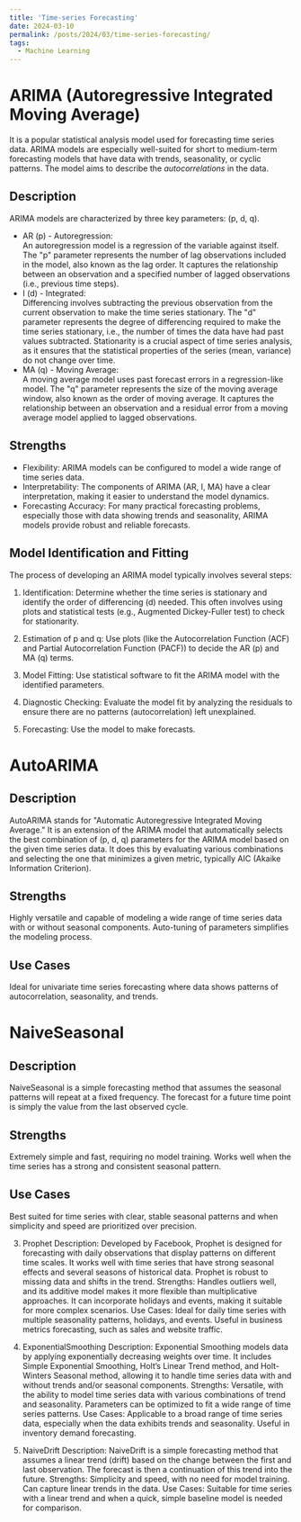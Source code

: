 ```yaml
---
title: 'Time-series Forecasting'
date: 2024-03-10
permalink: /posts/2024/03/time-series-forecasting/
tags:
  - Machine Learning
---
```


ARIMA (Autoregressive Integrated Moving Average)
======
It is a popular statistical analysis model used for forecasting time series data. 
ARIMA models are especially well-suited for short to medium-term forecasting models that have data with trends, seasonality, or cyclic patterns. 
The model aims to describe the *autocorrelations* in the data.

Description
-----
ARIMA models are characterized by three key parameters: (p, d, q).
- AR (p) - Autoregression:  
An autoregression model is a regression of the variable against itself. The "p" parameter represents the number of lag observations included in the model, also known as the lag order. It captures the relationship between an observation and a specified number of lagged observations (i.e., previous time steps).
- I (d) - Integrated:  
Differencing involves subtracting the previous observation from the current observation to make the time series stationary. The "d" parameter represents the degree of differencing required to make the time series stationary, i.e., the number of times the data have had past values subtracted. Stationarity is a crucial aspect of time series analysis, as it ensures that the statistical properties of the series (mean, variance) do not change over time.
- MA (q) - Moving Average:  
A moving average model uses past forecast errors in a regression-like model. The "q" parameter represents the size of the moving average window, also known as the order of moving average. It captures the relationship between an observation and a residual error from a moving average model applied to lagged observations.

Strengths
-----
- Flexibility: ARIMA models can be configured to model a wide range of time series data.
- Interpretability: The components of ARIMA (AR, I, MA) have a clear interpretation, making it easier to understand the model dynamics.
- Forecasting Accuracy: For many practical forecasting problems, especially those with data showing trends and seasonality, ARIMA models provide robust and reliable forecasts.

Model Identification and Fitting
------
The process of developing an ARIMA model typically involves several steps:

1. Identification: Determine whether the time series is stationary and identify the order of differencing (d) needed. This often involves using plots and statistical tests (e.g., Augmented Dickey-Fuller test) to check for stationarity.

2. Estimation of p and q: Use plots (like the Autocorrelation Function (ACF) and Partial Autocorrelation Function (PACF)) to decide the AR (p) and MA (q) terms.

3. Model Fitting: Use statistical software to fit the ARIMA model with the identified parameters.

4. Diagnostic Checking: Evaluate the model fit by analyzing the residuals to ensure there are no patterns (autocorrelation) left unexplained.

5. Forecasting: Use the model to make forecasts.

AutoARIMA
======
Description
------
AutoARIMA stands for "Automatic Autoregressive Integrated Moving Average." It is an extension of the ARIMA model that automatically selects the best combination of (p, d, q) parameters for the ARIMA model based on the given time series data. It does this by evaluating various combinations and selecting the one that minimizes a given metric, typically AIC (Akaike Information Criterion).

Strengths
------
Highly versatile and capable of modeling a wide range of time series data with or without seasonal components. Auto-tuning of parameters simplifies the modeling process.

Use Cases
------
Ideal for univariate time series forecasting where data shows patterns of autocorrelation, seasonality, and trends.

NaiveSeasonal
======
Description
------
NaiveSeasonal is a simple forecasting method that assumes the seasonal patterns will repeat at a fixed frequency. The forecast for a future time point is simply the value from the last observed cycle.

Strengths
------
Extremely simple and fast, requiring no model training. Works well when the time series has a strong and consistent seasonal pattern.

Use Cases
------
Best suited for time series with clear, stable seasonal patterns and when simplicity and speed are prioritized over precision.

3. Prophet
Description: Developed by Facebook, Prophet is designed for forecasting with daily observations that display patterns on different time scales. It works well with time series that have strong seasonal effects and several seasons of historical data. Prophet is robust to missing data and shifts in the trend.
Strengths: Handles outliers well, and its additive model makes it more flexible than multiplicative approaches. It can incorporate holidays and events, making it suitable for more complex scenarios.
Use Cases: Ideal for daily time series with multiple seasonality patterns, holidays, and events. Useful in business metrics forecasting, such as sales and website traffic.

4. ExponentialSmoothing
Description: Exponential Smoothing models data by applying exponentially decreasing weights over time. It includes Simple Exponential Smoothing, Holt’s Linear Trend method, and Holt-Winters Seasonal method, allowing it to handle time series data with and without trends and/or seasonal components.
Strengths: Versatile, with the ability to model time series data with various combinations of trend and seasonality. Parameters can be optimized to fit a wide range of time series patterns.
Use Cases: Applicable to a broad range of time series data, especially when the data exhibits trends and seasonality. Useful in inventory demand forecasting.

5. NaiveDrift
Description: NaiveDrift is a simple forecasting method that assumes a linear trend (drift) based on the change between the first and last observation. The forecast is then a continuation of this trend into the future.
Strengths: Simplicity and speed, with no need for model training. Can capture linear trends in the data.
Use Cases: Suitable for time series with a linear trend and when a quick, simple baseline model is needed for comparison.